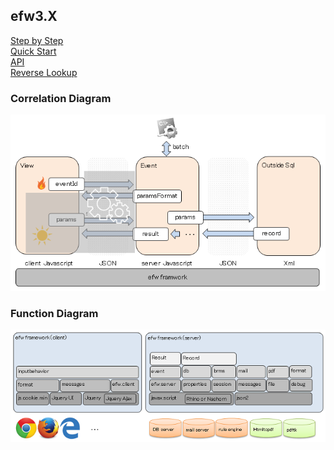 <H2>efw3.X</H2>
<a href="help/step_by_step.md">Step by Step</a><br>
<a href="help/hello_world.md">Quick Start</a><br>
<a href="help/api.md">API</a><br>
<a href="help/reverse_lookup.md">Reverse Lookup</a><br>

<h3>Correlation Diagram</h3>
<img src="./help/veslayers.png"><br>
<h3>Function Diagram</h3>
<img src="./help/framework.png"><br>
